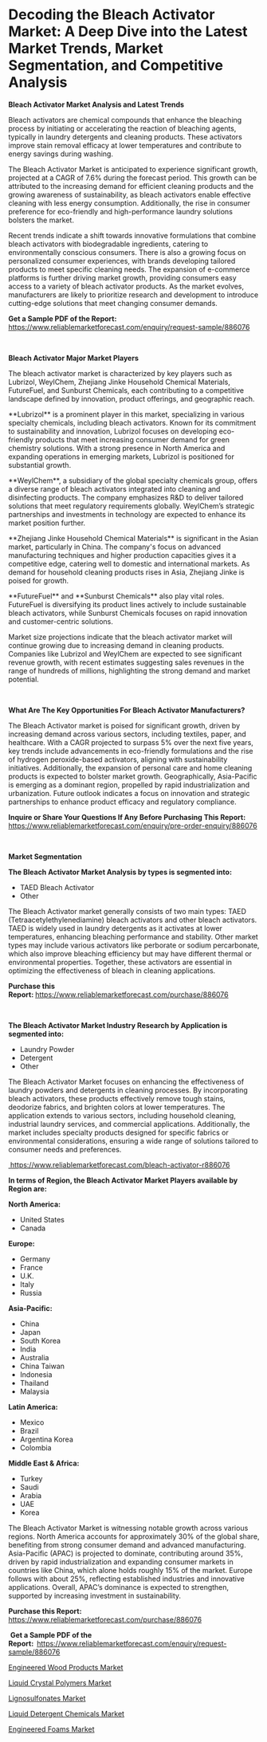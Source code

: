 <p><h1>Decoding the Bleach Activator Market: A Deep Dive into the Latest Market Trends, Market Segmentation, and Competitive Analysis</h1></p><p><strong>Bleach Activator Market Analysis and Latest Trends</strong></p>
<p><p>Bleach activators are chemical compounds that enhance the bleaching process by initiating or accelerating the reaction of bleaching agents, typically in laundry detergents and cleaning products. These activators improve stain removal efficacy at lower temperatures and contribute to energy savings during washing.</p><p>The Bleach Activator Market is anticipated to experience significant growth, projected at a CAGR of 7.6% during the forecast period. This growth can be attributed to the increasing demand for efficient cleaning products and the growing awareness of sustainability, as bleach activators enable effective cleaning with less energy consumption. Additionally, the rise in consumer preference for eco-friendly and high-performance laundry solutions bolsters the market.</p><p>Recent trends indicate a shift towards innovative formulations that combine bleach activators with biodegradable ingredients, catering to environmentally conscious consumers. There is also a growing focus on personalized consumer experiences, with brands developing tailored products to meet specific cleaning needs. The expansion of e-commerce platforms is further driving market growth, providing consumers easy access to a variety of bleach activator products. As the market evolves, manufacturers are likely to prioritize research and development to introduce cutting-edge solutions that meet changing consumer demands.</p></p>
<p><strong>Get a Sample PDF of the Report:&nbsp;</strong> <a href="https://www.reliablemarketforecast.com/enquiry/request-sample/886076?utm_campaign=1097&utm_medium=2&utm_source=Github&utm_content=ia&utm_term=31032025&utm_id=bleach-activator">https://www.reliablemarketforecast.com/enquiry/request-sample/886076</a></p>
<p>&nbsp;</p>
<p><strong>Bleach Activator Major Market Players</strong></p>
<p><p>The bleach activator market is characterized by key players such as Lubrizol, WeylChem, Zhejiang Jinke Household Chemical Materials, FutureFuel, and Sunburst Chemicals, each contributing to a competitive landscape defined by innovation, product offerings, and geographic reach.</p><p>**Lubrizol** is a prominent player in this market, specializing in various specialty chemicals, including bleach activators. Known for its commitment to sustainability and innovation, Lubrizol focuses on developing eco-friendly products that meet increasing consumer demand for green chemistry solutions. With a strong presence in North America and expanding operations in emerging markets, Lubrizol is positioned for substantial growth.</p><p>**WeylChem**, a subsidiary of the global specialty chemicals group, offers a diverse range of bleach activators integrated into cleaning and disinfecting products. The company emphasizes R&D to deliver tailored solutions that meet regulatory requirements globally. WeylChem’s strategic partnerships and investments in technology are expected to enhance its market position further.</p><p>**Zhejiang Jinke Household Chemical Materials** is significant in the Asian market, particularly in China. The company's focus on advanced manufacturing techniques and higher production capacities gives it a competitive edge, catering well to domestic and international markets. As demand for household cleaning products rises in Asia, Zhejiang Jinke is poised for growth.</p><p>**FutureFuel** and **Sunburst Chemicals** also play vital roles. FutureFuel is diversifying its product lines actively to include sustainable bleach activators, while Sunburst Chemicals focuses on rapid innovation and customer-centric solutions.</p><p>Market size projections indicate that the bleach activator market will continue growing due to increasing demand in cleaning products. Companies like Lubrizol and WeylChem are expected to see significant revenue growth, with recent estimates suggesting sales revenues in the range of hundreds of millions, highlighting the strong demand and market potential.</p></p>
<p>&nbsp;</p>
<p><strong>What Are The Key Opportunities For Bleach Activator Manufacturers?</strong></p>
<p><p>The Bleach Activator market is poised for significant growth, driven by increasing demand across various sectors, including textiles, paper, and healthcare. With a CAGR projected to surpass 5% over the next five years, key trends include advancements in eco-friendly formulations and the rise of hydrogen peroxide-based activators, aligning with sustainability initiatives. Additionally, the expansion of personal care and home cleaning products is expected to bolster market growth. Geographically, Asia-Pacific is emerging as a dominant region, propelled by rapid industrialization and urbanization. Future outlook indicates a focus on innovation and strategic partnerships to enhance product efficacy and regulatory compliance.</p></p>
<p><strong>Inquire or Share Your Questions If Any Before Purchasing This Report:</strong> <a href="https://www.reliablemarketforecast.com/enquiry/pre-order-enquiry/886076?utm_campaign=1097&utm_medium=2&utm_source=Github&utm_content=ia&utm_term=31032025&utm_id=bleach-activator">https://www.reliablemarketforecast.com/enquiry/pre-order-enquiry/886076</a></p>
<p>&nbsp;</p>
<p><strong>Market Segmentation</strong></p>
<p><strong>The Bleach Activator Market Analysis by types is segmented into:</strong></p>
<p><ul><li>TAED Bleach Activator</li><li>Other</li></ul></p>
<p><p>The Bleach Activator market generally consists of two main types: TAED (Tetraacetylethylenediamine) bleach activators and other bleach activators. TAED is widely used in laundry detergents as it activates at lower temperatures, enhancing bleaching performance and stability. Other market types may include various activators like perborate or sodium percarbonate, which also improve bleaching efficiency but may have different thermal or environmental properties. Together, these activators are essential in optimizing the effectiveness of bleach in cleaning applications.</p></p>
<p><strong>Purchase this Report:&nbsp;</strong><a href="https://www.reliablemarketforecast.com/purchase/886076?utm_campaign=1097&utm_medium=2&utm_source=Github&utm_content=ia&utm_term=31032025&utm_id=bleach-activator">https://www.reliablemarketforecast.com/purchase/886076</a></p>
<p>&nbsp;</p>
<p><strong>The Bleach Activator Market Industry Research by Application is segmented into:</strong></p>
<p><ul><li>Laundry Powder</li><li>Detergent</li><li>Other</li></ul></p>
<p><p>The Bleach Activator Market focuses on enhancing the effectiveness of laundry powders and detergents in cleaning processes. By incorporating bleach activators, these products effectively remove tough stains, deodorize fabrics, and brighten colors at lower temperatures. The application extends to various sectors, including household cleaning, industrial laundry services, and commercial applications. Additionally, the market includes specialty products designed for specific fabrics or environmental considerations, ensuring a wide range of solutions tailored to consumer needs and preferences.</p></p>
<p><a href="https://www.reliablemarketforecast.com/bleach-activator-r886076?utm_campaign=1097&utm_medium=2&utm_source=Github&utm_content=ia&utm_term=31032025&utm_id=bleach-activator">&nbsp;https://www.reliablemarketforecast.com/bleach-activator-r886076</a></p>
<p><strong>In terms of Region, the Bleach Activator Market Players available by Region are:</strong></p>
<p>
    <p> <strong> North America: </strong>
        <ul>
            <li>United States</li>
            <li>Canada</li>
        </ul>
        </p> 
    <p> <strong> Europe: </strong>
        <ul>
            <li>Germany</li>
            <li>France</li>
            <li>U.K.</li>
            <li>Italy</li>
            <li>Russia</li>
        </ul>
        </p> 
    <p> <strong> Asia-Pacific: </strong>
        <ul>
            <li>China</li>
            <li>Japan</li>
            <li>South Korea</li>
            <li>India</li>
            <li>Australia</li>
            <li>China Taiwan</li>
            <li>Indonesia</li>
            <li>Thailand</li>
            <li>Malaysia</li>
        </ul>
        </p> 
    <p> <strong> Latin America: </strong>
        <ul>
            <li>Mexico</li>
            <li>Brazil</li>
            <li>Argentina Korea</li>
            <li>Colombia</li>
        </ul>
        </p> 
    <p> <strong> Middle East & Africa: </strong>
        <ul>
            <li>Turkey</li>
            <li>Saudi</li>
            <li>Arabia</li>
            <li>UAE</li>
            <li>Korea</li>
        </ul>
    </p>
    </p>
<p><p>The Bleach Activator Market is witnessing notable growth across various regions. North America accounts for approximately 30% of the global share, benefiting from strong consumer demand and advanced manufacturing. Asia-Pacific (APAC) is projected to dominate, contributing around 35%, driven by rapid industrialization and expanding consumer markets in countries like China, which alone holds roughly 15% of the market. Europe follows with about 25%, reflecting established industries and innovative applications. Overall, APAC’s dominance is expected to strengthen, supported by increasing investment in sustainability.</p></p>
<p><strong>Purchase this Report: </strong><a href="https://www.reliablemarketforecast.com/purchase/886076?utm_campaign=1097&utm_medium=2&utm_source=Github&utm_content=ia&utm_term=31032025&utm_id=bleach-activator">https://www.reliablemarketforecast.com/purchase/886076</a></p>
<p>&nbsp;<strong>Get a Sample PDF of the Report:&nbsp;&nbsp;</strong><a href="https://www.reliablemarketforecast.com/enquiry/request-sample/886076?utm_campaign=1097&utm_medium=2&utm_source=Github&utm_content=ia&utm_term=31032025&utm_id=bleach-activator">https://www.reliablemarketforecast.com/enquiry/request-sample/886076</a></p>
<p><strong></strong></p>
<p><p><a href="https://github.com/bramsklizas/Market-Research-Report-List-1/blob/main/engineered-wood-products-market.md?utm_campaign=1097&utm_medium=2&utm_source=Github&utm_content=ia&utm_term=31032025&utm_id=bleach-activator">Engineered Wood Products Market</a></p><p><a href="https://github.com/noppbebawy/Market-Research-Report-List-1/blob/main/liquid-crystal-polymers-market.md?utm_campaign=1097&utm_medium=2&utm_source=Github&utm_content=ia&utm_term=31032025&utm_id=bleach-activator">Liquid Crystal Polymers Market</a></p><p><a href="https://github.com/motanafraxer/Market-Research-Report-List-1/blob/main/lignosulfonates-market.md?utm_campaign=1097&utm_medium=2&utm_source=Github&utm_content=ia&utm_term=31032025&utm_id=bleach-activator">Lignosulfonates Market</a></p><p><a href="https://github.com/efialiurca/Market-Research-Report-List-1/blob/main/liquid-detergent-chemicals-market.md?utm_campaign=1097&utm_medium=2&utm_source=Github&utm_content=ia&utm_term=31032025&utm_id=bleach-activator">Liquid Detergent Chemicals Market</a></p><p><a href="https://github.com/stohllaackdw/Market-Research-Report-List-1/blob/main/engineered-foams-market.md?utm_campaign=1097&utm_medium=2&utm_source=Github&utm_content=ia&utm_term=31032025&utm_id=bleach-activator">Engineered Foams Market</a></p></p>